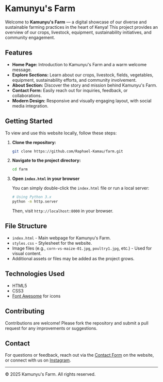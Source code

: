 # Kamunyu's Farm

Welcome to **Kamunyu's Farm** — a digital showcase of our diverse and sustainable farming practices in the heart of Kenya! This project provides an overview of our crops, livestock, equipment, sustainability initiatives, and community engagement.

## Features

- **Home Page:** Introduction to Kamunyu's Farm and a warm welcome message.
- **Explore Sections:** Learn about our crops, livestock, fields, vegetables, equipment, sustainability efforts, and community involvement.
- **About Section:** Discover the story and mission behind Kamunyu's Farm.
- **Contact Form:** Easily reach out for inquiries, feedback, or collaborations.
- **Modern Design:** Responsive and visually engaging layout, with social media integration.

## Getting Started

To view and use this website locally, follow these steps:

1. **Clone the repository:**
   ```bash
   git clone https://github.com/Raphael-Kamau/farm.git
   ```
2. **Navigate to the project directory:**
   ```bash
   cd farm
   ```
3. **Open `index.html` in your browser**

   You can simply double-click the `index.html` file or run a local server:
   ```bash
   # Using Python 3.x
   python -m http.server
   ```
   Then, visit `http://localhost:8000` in your browser.

## File Structure

- `index.html` - Main webpage for Kamunyu's Farm.
- `styles.css` - Stylesheet for the website.
- Image files (e.g., `corn-vs-maize-01.jpg`, `poultry1.jpg`, etc.) - Used for visual content.
- Additional assets or files may be added as the project grows.

## Technologies Used

- HTML5
- CSS3
- [Font Awesome](https://fontawesome.com/) for icons

## Contributing

Contributions are welcome! Please fork the repository and submit a pull request for any improvements or suggestions.

## Contact

For questions or feedback, reach out via the [Contact Form](#contact) on the website, or connect with us on [Instagram](https://instagram.com/ra_hvic).

---

&copy; 2025 Kamunyu's Farm. All rights reserved.
